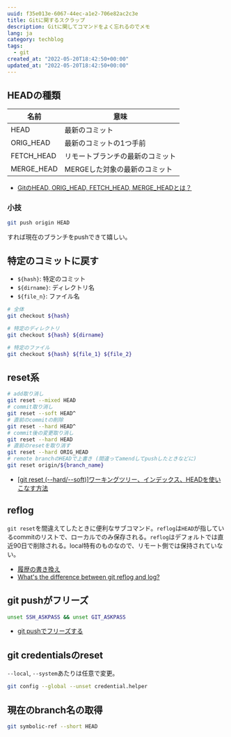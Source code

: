 ```yaml
---
uuid: f35e013e-6067-44ec-a1e2-706e82ac2c3e
title: Gitに関するスクラップ
description: Gitに関してコマンドをよく忘れるのでメモ
lang: ja
category: techblog
tags:
  - git
created_at: "2022-05-20T18:42:50+00:00"
updated_at: "2022-05-20T18:42:50+00:00"
---
```


## HEADの種類

| 名前         | 意味                |
| ---------- | ----------------- |
| HEAD       | 最新のコミット           |
| ORIG_HEAD  | 最新のコミットの1つ手前      |
| FETCH_HEAD | リモートブランチの最新のコミット  |
| MERGE_HEAD | MERGEした対象の最新のコミット |

- [GitのHEAD, ORIG_HEAD, FETCH_HEAD, MERGE_HEADとは？](https://qiita.com/t-mochizuki/items/347cba461fd570bca03c)

### 小技

```bash
git push origin HEAD
```

すれば現在のブランチをpushできて嬉しい。

## 特定のコミットに戻す

- `${hash}`: 特定のコミット
- `${dirname}`: ディレクトリ名
- `${file_n}`: ファイル名

```bash
# 全体
git checkout ${hash}

# 特定のディレクトリ
git checkout ${hash} ${dirname}

# 特定のファイル
git checkout ${hash} ${file_1} ${file_2}
```

## reset系

```bash
# add取り消し
git reset --mixed HEAD
# commit取り消し
git reset --soft HEAD^
# 直前のcommitの削除
git reset --hard HEAD^
# commit後の変更取り消し
git reset --hard HEAD
# 直前のresetを取り消す
git reset --hard ORIG_HEAD
# remote branchのHEADで上書き (間違ってamendしてpushしたときなどに)
git reset origin/${branch_name}
```

- [[git reset (--hard/--soft)]ワーキングツリー、インデックス、HEADを使いこなす方法](https://qiita.com/shuntaro_tamura/items/db1aef9cf9d78db50ffe)

## reflog

`git reset`を間違えてしたときに便利なサブコマンド。`reflog`は`HEAD`が指しているcommitのリストで、ローカルでのみ保存される。`reflog`はデフォルトでは直近90日で削除される。local特有のものなので、リモート側では保持されていない。

- [履歴の書き換え](https://www.atlassian.com/ja/git/tutorials/rewriting-history)
- [What's the difference between git reflog and log?](https://stackoverflow.com/questions/17857723/whats-the-difference-between-git-reflog-and-log)

## git pushがフリーズ

```bash
unset SSH_ASKPASS && unset GIT_ASKPASS
```

- [git pushでフリーズする](https://www.mazn.net/blog/2020/10/25/2099.html)

## git credentialsのreset

`--local`, `--system`あたりは任意で変更。

```bash
git config --global --unset credential.helper
```

## 現在のbranch名の取得

```bash
git symbolic-ref --short HEAD
```

